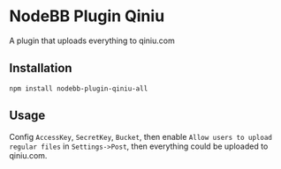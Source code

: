 # NodeBB Plugin Qiniu

A plugin that uploads everything to qiniu.com

## Installation

    npm install nodebb-plugin-qiniu-all

## Usage

Config `AccessKey`, `SecretKey`, `Bucket`, then enable `Allow users to upload regular files` in `Settings->Post`, then everything could be uploaded to qiniu.com.


